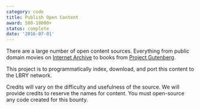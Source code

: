 ```yaml
---
category: code
title: Publish Open Content
award: 500-10000+
status: complete
date: '2016-07-01'
---
```


There are a large number of open content sources. Everything from public domain movies on [Internet Archive](https://archive.org/details/movies)
to books from [Project Gutenberg](https://www.gutenberg.org/).

This project is to programmatically index, download, and port this content to the LBRY network.

Credits will vary on the difficulty and usefulness of the source. We will provide credits to reserve the names for content. You must open-source any code created for this bounty.
